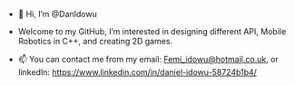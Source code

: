 - 👋 Hi, I’m @DanIdowu 
- Welcome to my GitHub, I’m interested in designing different API, Mobile Robotics in C++, and creating 2D games. 

- 📫 You can contact me from my email: Femi_idowu@hotmail.co.uk, or linkedIn: https://www.linkedin.com/in/daniel-idowu-58724b1b4/ 

<!---
DanIdowu/DanIdowu is a ✨ special ✨ repository because its `README.md` (this file) appears on your GitHub profile.
You can click the Preview link to take a look at your changes.
--->
